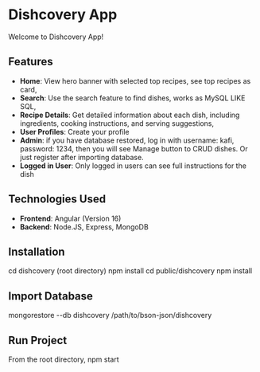 # Dishcovery App

Welcome to Dishcovery App!


## Features

- **Home**: View hero banner with selected top recipes, see top recipes as card,
- **Search**: Use the search feature to find dishes, works as MySQL LIKE SQL,
- **Recipe Details**: Get detailed information about each dish, including ingredients, cooking instructions, and serving suggestions,
- **User Profiles**: Create your profile
- **Admin**: if you have database restored, log in with username: kafi, password: 1234, then you will see Manage button to CRUD dishes. Or just register after importing database.
- **Logged in User**: Only logged in users can see full instructions for the dish


## Technologies Used

- **Frontend**: Angular (Version 16)
- **Backend**: Node.JS, Express, MongoDB


## Installation

cd dishcovery (root directory)
npm install
cd public/dishcovery
npm install


## Import Database

mongorestore --db dishcovery /path/to/bson-json/dishcovery


## Run Project

From the root directory, npm start